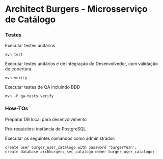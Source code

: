 Architect Burgers - Microsserviço de Catálogo
=============================================

### Testes

Executar testes unitários

    mvn test

Executar testes unitários e de integração do Desenvolvedor, com validação de cobertura

    mvn verify

Executar testes de QA incluindo BDD

    mvn -P qa-tests verify


### How-TOs

Preparar DB local para desenvolvimento

Pré-requisitos: instância de PostgreSQL

Executar os seguintes comandos como administrador:

    create user burger_user_catalogo with password 'burgerYeah';
    create database archburgers_svc_catalogo owner burger_user_catalogo;


